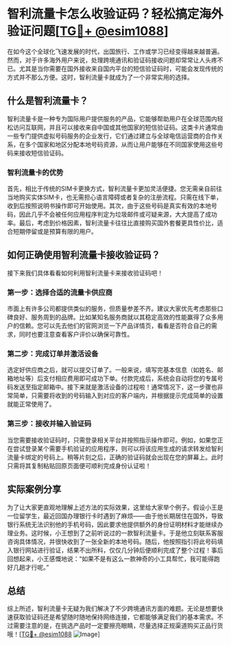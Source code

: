 # 智利流量卡怎么收验证码？轻松搞定海外验证问题[[TG💪+ @esim1088](https://t.me/s/esim1088)]

在如今这个全球化飞速发展的时代，出国旅行、工作或学习已经变得越来越普遍。然而，对于许多海外用户来说，处理跨境通讯和验证码接收问题却常常让人头疼不已。尤其是当你需要在国外接收来自国内平台的短信验证码时，可能会发现传统的方式并不那么方便。这时，智利流量卡就成为了一个非常实用的选择。

## 什么是智利流量卡？

智利流量卡是一种专为国际用户提供服务的产品，它能够帮助用户在全球范围内轻松访问互联网，并且可以接收来自中国或其他国家的短信验证码。这类卡片通常由一些专门提供虚拟号码服务的企业发行，它们通过建立与全球电信运营商的合作关系，在多个国家和地区分配本地号码资源，从而让用户能够在不同国家使用这些号码来接收短信验证码。

### 智利流量卡的优势

首先，相比于传统的SIM卡更换方式，智利流量卡更加灵活便捷。您无需亲自前往当地购买实体SIM卡，也无需担心语言障碍或者复杂的注册流程。只需在线下单，收到后按照说明书操作即可开始使用。其次，由于这些号码是真实有效的本地号码，因此几乎不会被任何应用程序判定为垃圾邮件或可疑来源，大大提高了成功率。最后，考虑到价格因素，智利流量卡往往比直接购买国外套餐更具性价比，适合短期停留或是预算有限的用户。

## 如何正确使用智利流量卡接收验证码？

接下来我们具体看看如何利用智利流量卡来接收验证码吧！

### 第一步：选择合适的流量卡供应商

市面上有许多公司都提供类似的服务，但质量参差不齐。建议大家优先考虑那些口碑良好、服务周到的品牌。比如某知名服务商就以其稳定高效的性能赢得了众多用户的信赖。您可以先去他们的官网浏览一下产品详情页，看看是否符合自己的需求，同时也要注意查看客户评价以确保可靠性。

### 第二步：完成订单并激活设备

选定好供应商之后，就可以提交订单了。一般来说，填写完基本信息（如姓名、邮箱地址等）后支付相应费用即可成功下单。付款完成后，系统会自动将您的专属号码发送至指定邮箱中。接下来就是激活设备的过程啦！通常情况下，这一步骤也非常简单，只需要将收到的号码输入到对应的客户端内，并根据提示完成简单的设置就能正常使用了。

### 第三步：接收并输入验证码

当您需要接收验证码时，只需登录相关平台并按照指示操作即可。例如，如果您正在尝试登录某个需要手机验证的应用程序，则可以将该应用生成的请求转发给智利流量卡绑定的号码上。稍等片刻之后，正确的验证码就会出现在您的屏幕上。此时只需将其复制粘贴回原页面便可顺利完成身份认证啦！

## 实际案例分享

为了让大家更直观地理解上述方法的实际效果，这里给大家举个例子。假设小王是一位留学生，最近回国办理银行卡时遇到了麻烦——由于他长期居住在国外，导致银行系统无法识别他的手机号码，因此要求他提供额外的身份证明材料才能继续办理业务。这时候，小王想到了之前听说过的一款智利流量卡。于是他立刻联系客服咨询具体情况，并很快收到了一张全新的本地号码。随后，他按照指引将此号码填入银行网站进行验证，结果不出所料，仅仅几分钟后便顺利完成了整个过程！事后回想起来，小王感慨地说：“如果不是有这么一款神奇的小工具帮忙，我可能得跑好几趟才行呢。”

## 总结

综上所述，智利流量卡无疑为我们解决了不少跨境通讯方面的难题。无论是想要快速获取验证码还是希望随时随地保持网络连接，它都能够满足我们的基本需求。不过需要注意的是，在挑选产品时一定要擦亮眼睛，尽量选择正规渠道购买正品行货哦！[[TG💪+ @esim1088](https://t.me/s/esim1088) ![Image](https://i.postimg.cc/4NQfJmqS/Snipaste-2025-05-13-00-14-12.png)]